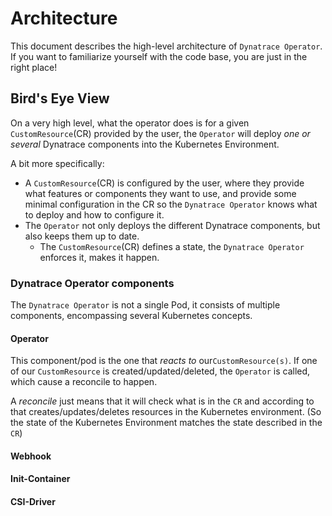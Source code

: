 # Architecture
This document describes the high-level architecture of `Dynatrace Operator`.
If you want to familiarize yourself with the code base, you are just in the right place!

## Bird's Eye View
<picture-here>

On a very high level, what the operator does is for a given `CustomResource`(CR) provided by the user, the `Operator` will deploy _one or several_ Dynatrace components into the Kubernetes Environment.

A bit more specifically:
- A `CustomResource`(CR) is configured by the user, where they provide what features or components they want to use, and provide some minimal configuration in the CR so the `Dynatrace Operator` knows what to deploy and how to configure it.
- The `Operator` not only deploys the different Dynatrace components, but also keeps them up to date.
   - The `CustomResource`(CR) defines a state, the `Dynatrace Operator` enforces it, makes it happen.

### Dynatrace Operator components

The `Dynatrace Operator` is not a single Pod, it consists of multiple components, encompassing several Kubernetes concepts.

#### Operator
This component/pod is the one that _reacts to_ our`CustomResource(s)`.
If one of our `CustomResource` is created/updated/deleted, the `Operator` is called, which cause a reconcile to happen.

A _reconcile_ just means that it will check what is in the `CR` and according to that creates/updates/deletes resources in the Kubernetes environment. (So the state of the Kubernetes Environment matches the state described in the `CR`)

#### Webhook

#### Init-Container

#### CSI-Driver



